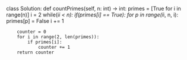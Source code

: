 class Solution:
    def countPrimes(self, n: int) -> int:
        primes = [True for i in range(n)]
        i = 2
        while(i*i < n):
            if(primes[i] == True):
                for p in range(i*i, n, i):
                    primes[p] = False
            i += 1
        
        counter = 0
        for i in range(2, len(primes)):
            if primes[i]:
                counter += 1
        return counter
